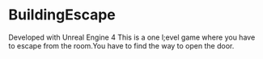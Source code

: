 # BuildingEscape

Developed with Unreal Engine 4
This is a one l;evel game where you have to escape from the room.You have to find the way to open the door.